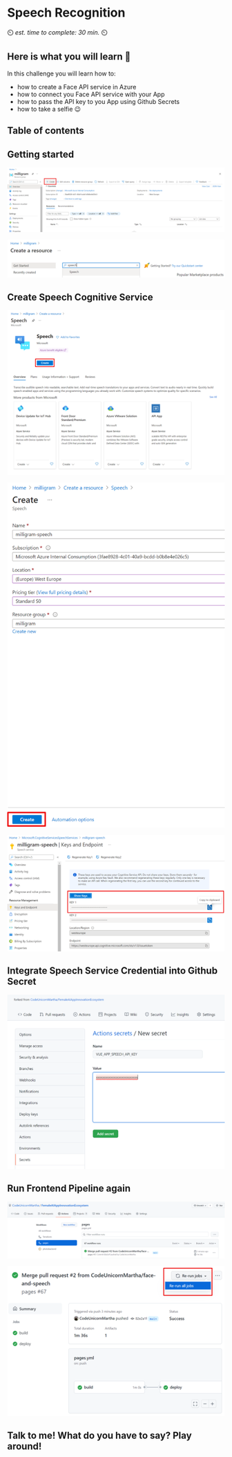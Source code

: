 # Speech Recognition

⏲️ _est. time to complete: 30 min._ ⏲️

## Here is what you will learn 🎯

In this challenge you will learn how to:

- how to create a Face API service in Azure
- how to connect you Face API service with your App
- how to pass the API key to you App using Github Secrets
- how to take a selfie 😉

## Table of contents

## Getting started

![](./images/createresource.png)

![](./images/selectspeech.png)

## Create Speech Cognitive Service

![](./images/createspeech.png)

![](./images/createspeechresource.png)

![](./images/copykeys.png)

## Integrate Speech Service Credential into Github Secret

![](./images/vue-app-speech-api-key-secret.png)

## Run Frontend Pipeline again

![](./images/runworkflow.png)

![](./images/rerunalljobs.png)

## Talk to me! What do you have to say? Play around!
